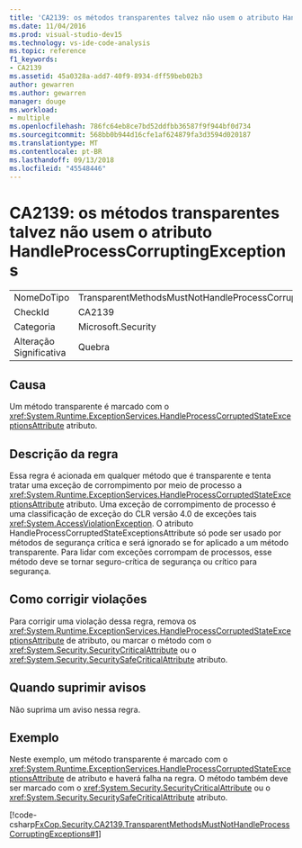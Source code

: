```yaml
---
title: 'CA2139: os métodos transparentes talvez não usem o atributo HandleProcessCorruptingExceptions'
ms.date: 11/04/2016
ms.prod: visual-studio-dev15
ms.technology: vs-ide-code-analysis
ms.topic: reference
f1_keywords:
- CA2139
ms.assetid: 45a0328a-add7-40f9-8934-dff59beb02b3
author: gewarren
ms.author: gewarren
manager: douge
ms.workload:
- multiple
ms.openlocfilehash: 786fc64eb8ce7bd52ddfbb36587f9f944bf0d734
ms.sourcegitcommit: 568bb0b944d16cfe1af624879fa3d3594d020187
ms.translationtype: MT
ms.contentlocale: pt-BR
ms.lasthandoff: 09/13/2018
ms.locfileid: "45548446"
---
```

# <a name="ca2139-transparent-methods-may-not-use-the-handleprocesscorruptingexceptions-attribute"></a>CA2139: os métodos transparentes talvez não usem o atributo HandleProcessCorruptingExceptions
|||
|-|-|
|NomeDoTipo|TransparentMethodsMustNotHandleProcessCorruptingExceptions|
|CheckId|CA2139|
|Categoria|Microsoft.Security|
|Alteração Significativa|Quebra|

## <a name="cause"></a>Causa
 Um método transparente é marcado com o <xref:System.Runtime.ExceptionServices.HandleProcessCorruptedStateExceptionsAttribute> atributo.

## <a name="rule-description"></a>Descrição da regra
 Essa regra é acionada em qualquer método que é transparente e tenta tratar uma exceção de corrompimento por meio de processo a <xref:System.Runtime.ExceptionServices.HandleProcessCorruptedStateExceptionsAttribute> atributo. Uma exceção de corrompimento de processo é uma classificação de exceção do CLR versão 4.0 de exceções tais <xref:System.AccessViolationException>. O atributo HandleProcessCorruptedStateExceptionsAttribute só pode ser usado por métodos de segurança crítica e será ignorado se for aplicado a um método transparente. Para lidar com exceções corrompam de processos, esse método deve se tornar seguro-crítica de segurança ou crítico para segurança.

## <a name="how-to-fix-violations"></a>Como corrigir violações
 Para corrigir uma violação dessa regra, remova os <xref:System.Runtime.ExceptionServices.HandleProcessCorruptedStateExceptionsAttribute> de atributo, ou marcar o método com o <xref:System.Security.SecurityCriticalAttribute> ou o <xref:System.Security.SecuritySafeCriticalAttribute> atributo.

## <a name="when-to-suppress-warnings"></a>Quando suprimir avisos
 Não suprima um aviso nessa regra.

## <a name="example"></a>Exemplo
 Neste exemplo, um método transparente é marcado com o <xref:System.Runtime.ExceptionServices.HandleProcessCorruptedStateExceptionsAttribute> de atributo e haverá falha na regra. O método também deve ser marcado com o <xref:System.Security.SecurityCriticalAttribute> ou o <xref:System.Security.SecuritySafeCriticalAttribute> atributo.

 [!code-csharp[FxCop.Security.CA2139.TransparentMethodsMustNotHandleProcessCorruptingExceptions#1](../code-quality/codesnippet/CSharp/ca2139-transparent-methods-may-not-use-the-handleprocesscorruptingexceptions-attribute_1.cs)]